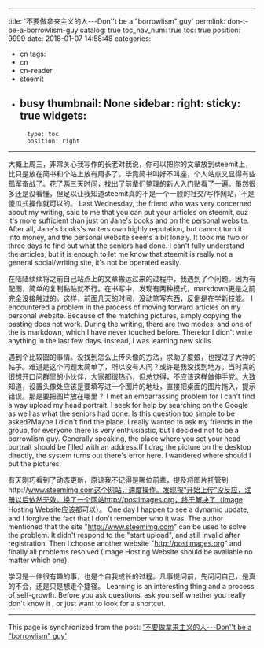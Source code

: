 
---
title: '不要做拿来主义的人---Don''t be a "borrowlism" guy'
permlink: don-t-be-a-borrowlism-guy
catalog: true
toc_nav_num: true
toc: true
position: 9999
date: 2018-01-07 14:58:48
categories:
- cn
tags:
- cn
- cn-reader
- steemit
- busy
thumbnail: None
sidebar:
    right:
        sticky: true
widgets:
    -
        type: toc
        position: right
---


大概上周三，非常关心我写作的长老对我说，你可以把你的文章放到steemit上，比只是放在简书和个站上放有用多了。毕竟简书叫好不叫座，个人站点又显得有些孤军奋战了。花了两三天时间，找出了前辈们整理的新人入门贴看了一遍。虽然很多还是没看懂，但足以让我知道steemit真的不是一个一般的社交/写作网站，不是傻瓜式操作就可以的。
Last Wednesday, the friend who was very concerned about my writing, said to me that you can put your articles on steemit, cuz it's more sufficient than just on Jane's books and on the personal website.  After all, Jane's books's writers own highly reputation, but cannot turn it into money,  and the personal website seems a bit lonely. It took me two or three days to find out what the seniors had done.  I can't fully understand the articles, but it is enough to let me know that steemit is really not a general social/writing site, it's not be operated easily.

在陆陆续续将之前自己站点上的文章搬运过来的过程中，我遇到了个问题。因为有配图，简单的复制黏贴就不行。在书写中，发现有两种模式，markdown更是之前完全没接触过的。这样，前面几天的时间，没动笔写东西，反倒是在学新技能。
I encountered a problem in the process of moving forward articles on my personal website. Because of the matching pictures, simply copying the pasting does not work. During the writing, there are two modes, and one of the is markdown, which I have never touched before. Therefor I didn't write anything in the last few days. Instead, I was learning new skills.

遇到个比较囧的事情。没找到怎么上传头像的方法，求助了度娘，也搜过了大神的帖子。难道是这个问题太简单了，所以没有人问？或许是我没找到地方。当时真的很想开口问群里的小伙伴，大家都很热心，但总觉得，不应该这样做伸手党。大致知道，设置头像处应该是要填写进一个图片的地址，直接把桌面的图片拖入，提示错误。那是要把图片放在哪里？
I met an embarrassing  problem for I can't find a way upload my head portrait. I seek for help by searching on the Google as well as what the seniors had done. Is this question too simple to be asked?Maybe I didn't find the place. I really wanted to ask my friends in the group, for everyone  there is very enthusiastic, but I decided not to be a borrowlism guy. Generally speaking, the place where you set your head portrait should be filled with an address.If I drag the picture on the desktop directly, the system turns out there's error here. I wandered where should I put the pictures.

有天刚巧看到了动态更新，原谅我不记得是哪位前辈，提及将图片托管到http://www.steemimg.com这个网站，速度操作。发现按“开始上传”没反应，注册以后依然无效。换了一个网站http://postimages.org，终于解决了（Image Hosting Website应该都可以）。
One day I happen to see a dynamic update, and I forgive the fact that I don't remember who it was. The author mentioned that the site "http://www.steemimg.com" can be used to solve the problem. It didn't respond to the "start upload", and still invalid after registration. Then I choose another website "http://postimages.org" and finally all problems resolved (Image Hosting Website should be available no matter which one).

学习是一件很有趣的事，也是个自我成长的过程。凡事提问前，先问问自己，是真的不会，还是只是想走个捷径。
Learning is an interesting thing and a process of self-growth. Before you ask questions, ask yourself whether you really don't know it , or just want to look for a shortcut.

- - -

This page is synchronized from the post: ['不要做拿来主义的人---Don''t be a "borrowlism" guy'](https://steemit.com/@nostalgic1212/don-t-be-a-borrowlism-guy)
